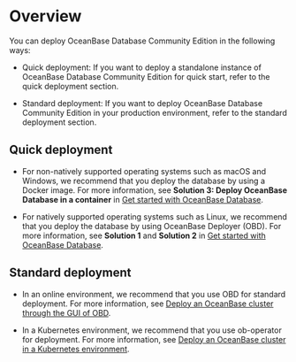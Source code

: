 # Overview

You can deploy OceanBase Database Community Edition in the following ways:

* Quick deployment: If you want to deploy a standalone instance of OceanBase Database Community Edition for quick start, refer to the quick deployment section.

* Standard deployment: If you want to deploy OceanBase Database Community Edition in your production environment, refer to the standard deployment section.

<!-- * Deployment for online experience: If you want to experience OceanBase Database Community Edition online without deploying it, refer to the online experience section. -->

## Quick deployment

* For non-natively supported operating systems such as macOS and Windows, we recommend that you deploy the database by using a Docker image. For more information, see **Solution 3: Deploy OceanBase Database in a container** in [Get started with OceanBase Database](../../200.quickstart/100.quickly-experience-oceanbase-for-community.md).

* For natively supported operating systems such as Linux, we recommend that you deploy the database by using OceanBase Deployer (OBD). For more information, see **Solution 1** and **Solution 2** in [Get started with OceanBase Database](../../200.quickstart/100.quickly-experience-oceanbase-for-community.md).

## Standard deployment

* In an online environment, we recommend that you use OBD for standard deployment. For more information, see [Deploy an OceanBase cluster through the GUI of OBD](200.local-deployment/400.deploy-by-ui/100.deploy-by-obd.md).

* In a Kubernetes environment, we recommend that you use ob-operator for deployment. For more information, see [Deploy an OceanBase cluster in a Kubernetes environment](../500.deploy-oceanbase-database-community-edition/300.deploy-in-the-k8s-cluster.md).

<!-- ## Online experience

You can visit [OceanBase experience site](https://play.oceanbase.com/#/odc/connections) to get online experience. -->